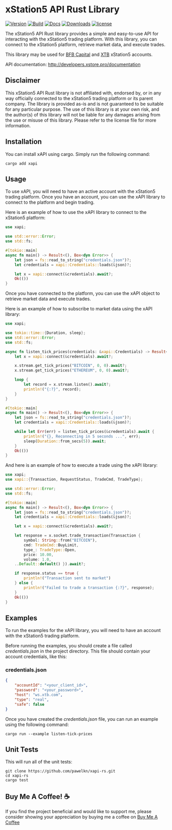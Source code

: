 # xStation5 API Rust Library

[![Version](https://img.shields.io/crates/v/xapi.svg)](https://crates.io/crates/xapi)
[![Build](https://img.shields.io/github/actions/workflow/status/pawelkn/xapi/test.yml)](https://github.com/pawelkn/xapi-rs/actions/workflows/test.yml)
[![Docs](https://img.shields.io/docsrs/openai_dive)](https://docs.rs/openai_dive)
[![Downloads](https://img.shields.io/crates/d/xapi.svg)](https://crates.io/crates/xapi)
[![license](https://img.shields.io/badge/license-MIT-blue)](https://github.com/pawelkn/xapi-rs/LICENSE)

The xStation5 API Rust library provides a simple and easy-to-use API for interacting with the xStation5 trading platform. With this library, you can connect to the xStation5 platform, retrieve market data, and execute trades.

This library may be used for [BFB Capital](https://bfb.capital) and [XTB](https://www.xtb.com) xStation5 accounts.

API documentation: <http://developers.xstore.pro/documentation>

## Disclaimer

This xStation5 API Rust library is not affiliated with, endorsed by, or in any way officially connected to the xStation5 trading platform or its parent company. The library is provided as-is and is not guaranteed to be suitable for any particular purpose. The use of this library is at your own risk, and the author(s) of this library will not be liable for any damages arising from the use or misuse of this library. Please refer to the license file for more information.

## Installation

You can install xAPI using cargo. Simply run the following command:

```shell
cargo add xapi
```

## Usage

To use xAPI, you will need to have an active account with the xStation5 trading platform. Once you have an account, you can use the xAPI library to connect to the platform and begin trading.

Here is an example of how to use the xAPI library to connect to the xStation5 platform:

```rust
use xapi;

use std::error::Error;
use std::fs;

#[tokio::main]
async fn main() -> Result<(), Box<dyn Error>> {
    let json = fs::read_to_string("credentials.json")?;
    let credentials = xapi::Credentials::loads(&json)?;

    let x = xapi::connect(&credentials).await?;
    Ok(())
}
```

Once you have connected to the platform, you can use the xAPI object to retrieve market data and execute trades.

Here is an example of how to subscribe to market data using the xAPI library:

```rust
use xapi;

use tokio::time::{Duration, sleep};
use std::error::Error;
use std::fs;

async fn listen_tick_prices(credentials: &xapi::Credentials) -> Result<(), xapi::Error> {
    let x = xapi::connect(&credentials).await?;

    x.stream.get_tick_prices("BITCOIN", 0, 0).await?;
    x.stream.get_tick_prices("ETHEREUM", 0, 0).await?;

    loop {
        let record = x.stream.listen().await?;
        println!("{:?}", record);
    }
}

#[tokio::main]
async fn main() -> Result<(), Box<dyn Error>> {
    let json = fs::read_to_string("credentials.json")?;
    let credentials = xapi::Credentials::loads(&json)?;

    while let Err(err) = listen_tick_prices(&credentials).await {
        println!("{}, Reconnecting in 5 seconds ...", err);
        sleep(Duration::from_secs(5)).await;
    }
    Ok(())
}
```

And here is an example of how to execute a trade using the xAPI library:

```rust
use xapi;
use xapi::{Transaction, RequestStatus, TradeCmd, TradeType};

use std::error::Error;
use std::fs;

#[tokio::main]
async fn main() -> Result<(), Box<dyn Error>> {
    let json = fs::read_to_string("credentials.json")?;
    let credentials = xapi::Credentials::loads(&json)?;

    let x = xapi::connect(&credentials).await?;

    let response = x.socket.trade_transaction(Transaction {
        symbol: String::from("BITCOIN"),
        cmd: TradeCmd::BuyLimit,
        type_: TradeType::Open,
        price: 10.00,
        volume: 1.0,
    ..Default::default() }).await?;

    if response.status == true {
        println!("Transaction sent to market")
    } else {
        println!("Failed to trade a transaction {:?}", response);
    }
    Ok(())
}
```

## Examples

To run the examples for the xAPI library, you will need to have an account with the xStation5 trading platform.

Before running the examples, you should create a file called _credentials.json_ in the project directory. This file should contain your account credentials, like this:

### credentials.json

```json
{
    "accountId": "<your_client_id>",
    "password": "<your_password>",
    "host": "ws.xtb.com",
    "type": "real",
    "safe": false
}
```

Once you have created the _credentials.json_ file, you can run an example using the following command:

```shell
cargo run --example listen-tick-prices
```

## Unit Tests

This will run all of the unit tests:

```shell
git clone https://github.com/pawelkn/xapi-rs.git
cd xapi-rs
cargo test
```

## Buy Me A Coffee! ☕

If you find the project beneficial and would like to support me, please consider showing your appreciation by buying me a coffee on [Buy Me A Coffee](https://buycoffee.to/pawelkn)
